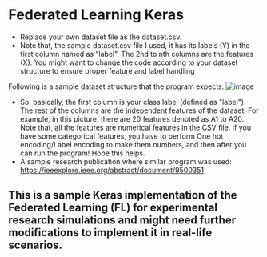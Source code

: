 # Federated Learning Keras
- Replace your own dataset file as the dataset.csv. 
- Note that, the sample dataset.csv file I used, it has its labels (Y) in the first column named as "label". The 2nd to nth columns are the features (X). You might want to change the code according to your dataset structure to ensure proper feature and label handling

Following is a sample dataset structure that the program expects:
![image](https://user-images.githubusercontent.com/27827295/149410524-feb98dee-ad42-4966-9223-4b1ae8b943d2.png)

- So, basically, the first column is your class label (defined as "label"). The rest of the columns are the independent features of the dataset. For example, in this picture, there are 20 features denoted as A1 to A20. Note that, all the features are numerical features in the CSV file. If you have some categorical features, you have to perform One hot encoding/Label encoding to make them numbers, and then after you can run the program! Hope this helps.
- A sample research publication where similar program was used: https://ieeexplore.ieee.org/abstract/document/9500351



## This is a sample Keras implementation of the Federated Learning (FL) for experimental research simulations and might need further modifications to implement it in real-life scenarios.
